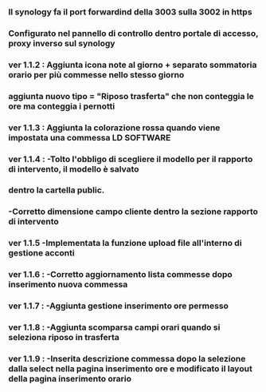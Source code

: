  ### Il synology fa il port forwardind della 3003 sulla 3002 in https
 ### Configurato nel pannello di controllo dentro portale di accesso, proxy inverso sul synology

### ver 1.1.2 : Aggiunta icona note al giorno + separato sommatoria orario per più commesse nello stesso giorno
###             aggiunta nuovo tipo = "Riposo trasferta" che non conteggia le ore ma conteggia i pernotti   
### ver 1.1.3 : Aggiunta la colorazione rossa quando viene impostata una commessa LD SOFTWARE  
### ver 1.1.4 : -Tolto l'obbligo di scegliere il modello per il rapporto di intervento, il modello è salvato
###              dentro la cartella public.
###             -Corretto dimensione campo cliente dentro la sezione rapporto di intervento
### ver 1.1.5   -Implementata la funzione upload file all'interno di gestione acconti
### ver 1.1.6 : -Corretto aggiornamento lista commesse dopo inserimento nuova commessa
### ver 1.1.7 : -Aggiunta gestione inserimento ore permesso
### ver 1.1.8 : -Aggiunta scomparsa campi orari quando si seleziona riposo in trasferta
### ver 1.1.9 : -Inserita descrizione commessa dopo la selezione dalla select nella pagina inserimento ore e modificato il layout della pagina inserimento orario